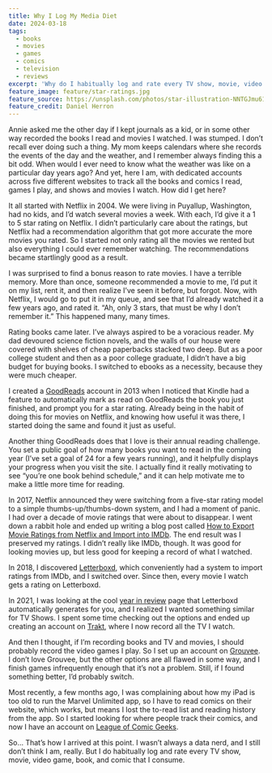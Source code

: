 ```yaml
---
title: Why I Log My Media Diet
date: 2024-03-18
tags:
  - books
  - movies
  - games
  - comics
  - television
  - reviews
excerpt: 'Why do I habitually log and rate every TV show, movie, video game, book, and comic that I consume?'
feature_image: feature/star-ratings.jpg
feature_source: https://unsplash.com/photos/star-illustration-NNTGJmu612I
feature_credit: Daniel Herron
---
```


Annie asked me the other day if I kept journals as a kid, or in some other way recorded the books I read and movies I watched. I was stumped. I don’t recall ever doing such a thing. My mom keeps calendars where she records the events of the day and the weather, and I remember always finding this a bit odd. When would I ever need to know what the weather was like on a particular day years ago? And yet, here I am, with dedicated accounts across five different websites to track all the books and comics I read, games I play, and shows and movies I watch. How did I get here?

It all started with Netflix in 2004. We were living in Puyallup, Washington, had no kids, and I’d watch several movies a week. With each, I’d give it a 1 to 5 star rating on Netflix. I didn’t particularly care about the ratings, but Netflix had a recommendation algorithm that got more accurate the more movies you rated. So I started not only rating all the movies we rented but also everything I could ever remember watching. The recommendations became startlingly good as a result.

I was surprised to find a bonus reason to rate movies. I have a terrible memory. More than once, someone recommended a movie to me, I’d put it on my list, rent it, and then realize I’ve seen it before, but forgot. Now, with Netflix, I would go to put it in my queue, and see that I’d already watched it a few years ago, and rated it. “Ah, only 3 stars, that must be why I don’t remember it.” This happened many, many times.

Rating books came later. I’ve always aspired to be a voracious reader. My dad devoured science fiction novels, and the walls of our house were covered with shelves of cheap paperbacks stacked two deep. But as a poor college student and then as a poor college graduate, I didn’t have a big budget for buying books. I switched to ebooks as a necessity, because they were much cheaper.

I created a [GoodReads](https://www.goodreads.com/spaceninja) account in 2013 when I noticed that Kindle had a feature to automatically mark as read on GoodReads the book you just finished, and prompt you for a star rating. Already being in the habit of doing this for movies on Netflix, and knowing how useful it was there, I started doing the same and found it just as useful.

Another thing GoodReads does that I love is their annual reading challenge. You set a public goal of how many books you want to read in the coming year (I’ve set a goal of 24 for a few years running), and it helpfully displays your progress when you visit the site. I actually find it really motivating to see “you’re one book behind schedule,” and it can help motivate me to make a little more time for reading.

In 2017, Netflix announced they were switching from a five-star rating model to a simple thumbs-up/thumbs-down system, and I had a moment of panic. I had over a decade of movie ratings that were about to disappear. I went down a rabbit hole and ended up writing a blog post called [How to Export Movie Ratings from Netflix and Import into IMDb](https://spaceninja.com/blog/2017/how-to-export-movie-ratings-from-netflix-and-import-into-imdb/). The end result was I preserved my ratings. I didn’t really like IMDb, though. It was good for looking movies up, but less good for keeping a record of what I watched.

In 2018, I discovered [Letterboxd](https://letterboxd.com/spaceninja/), which conveniently had a system to import ratings from IMDb, and I switched over. Since then, every movie I watch gets a rating on Letterboxd.

In 2021, I was looking at the cool [year in review](https://letterboxd.com/spaceninja/year/2021/) page that Letterboxd automatically generates for you, and I realized I wanted something similar for TV Shows. I spent some time checking out the options and ended up creating an account on [Trakt](https://trakt.tv/users/spaceninja00), where I now record all the TV I watch.

And then I thought, if I’m recording books and TV and movies, I should probably record the video games I play. So I set up an account on [Grouvee](https://www.grouvee.com/user/120880-spaceninja/shelves/644298-played/). I don’t love Grouvee, but the other options are all flawed in some way, and I finish games infrequently enough that it’s not a problem. Still, if I found something better, I’d probably switch.

Most recently, a few months ago, I was complaining about how my iPad is too old to run the Marvel Unlimited app, so I have to read comics on their website, which works, but means I lost the to-read list and reading history from the app. So I started looking for where people track their comics, and now I have an account on [League of Comic Geeks](https://leagueofcomicgeeks.com/profile/spaceninja).

So… That’s how I arrived at this point. I wasn’t always a data nerd, and I still don’t think I am, really. But I do habitually log and rate every TV show, movie, video game, book, and comic that I consume.
